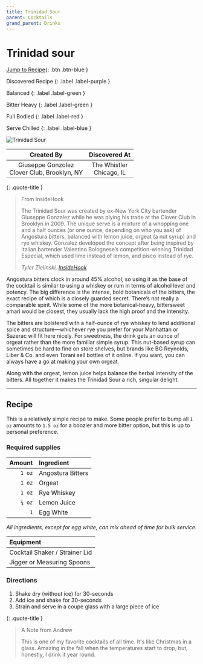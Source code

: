 ```yaml
---
title: Trinidad Sour
parent: Cocktails
grand_parent: Drinks
---
```


# Trinidad sour

[Jump to Recipe](#recipe){: .btn .btn-blue }

Discovered Recipe
{: .label .label-purple }

Balanced
{: .label .label-green }

Bitter Heavy
{: .label .label-green }

Full Bodied
{: .label .label-red }

Serve Chilled
{: .label .label-blue }

![Trinidad Sour](img/trinidad-sour.webp)

|                   Created By                    |        Discovered At         |
| :---------------------------------------------: | :--------------------------: |
| Giuseppe Gonzolez<br/>Clover Club, Brooklyn, NY | The Whistler<br/>Chicago, IL |

{: .quote-title }

> From InsideHook
>
> The Trinidad Sour was created by ex-New York City bartender Giuseppe Gonzalez while he was plying his trade at the
> Clover Club in Brooklyn in 2009. The unique serve is a mixture of a whopping one and a half ounces (or one ounce,
> depending on who you ask) of Angostura bitters, balanced with lemon juice, orgeat (a nut syrup) and rye whiskey.
> Gonzalez developed the concept after being inspired by Italian bartender Valentino Bolognese’s competition-winning
> Trinidad Especial, which used lime instead of lemon, and pisco instead of rye.
>
> _Tyler Zielinski, [InsideHook][article-ih]_

Angostura bitters clock in around 45% alcohol, so using it as the base of the cocktail is similar to using a whiskey or
rum in terms of alcohol level and potency. The big difference is the intense, bold botanicals of the bitters, the exact
recipe of which is a closely guarded secret. There’s not really a comparable spirit. While some of the more
botanical-heavy, bittersweet amari would be closest, they usually lack the high proof and the intensity.

The bitters are bolstered with a half-ounce of rye whiskey to lend additional spice and structure—whichever rye you
prefer for your Manhattan or Sazerac will fit here nicely. For sweetness, the drink gets an ounce of orgeat rather than
the more familiar simple syrup. This nut-based syrup can sometimes be hard to find on store shelves, but brands like BG
Reynolds, Liber & Co. and even Torani sell bottles of it online. If you want, you can always have a go at making your
own orgeat.

Along with the orgeat, lemon juice helps balance the herbal intensity of the bitters. All together it makes the Trinidad
Sour a rich, singular delight.

---

## Recipe

This is a relatively simple recipe to make. Some people prefer to bump all `1 oz` amounts to `1.5 oz` for a boozier
and more bitter option, but this is up to personal preference.

### Required supplies

| Amount | Ingredient        |
| -----: | :---------------- |
| `1 oz` | Angostura Bitters |
| `1 oz` | Orgeat            |
| `1 oz` | Rye Whiskey       |
| `¾ oz` | Lemon Juice       |
|    `1` | Egg White         |

_All ingredients, except for egg white, can mix ahead of time for bulk service._

| Equipment                      |
| :----------------------------- |
| Cocktail Shaker / Strainer Lid |
| Jigger or Measuring Spoons     |

### Directions

1. Shake dry (without ice) for 30-seconds
2. Add ice and shake for 30-seconds
3. Strain and serve in a coupe glass with a large piece of ice

{: .quote-title }

> A Note from Andrew
>
> This is one of my favorite cocktails of all time. It's like Christmas in a glass. Amazing in the fall when the
> temperatures start to drop, but, honestly, I drink it year round.

<!-- Link References -->

[article-ih]: https://www.insidehook.com/article/booze/trinidad-sour-cocktail-popularized-bitters-recipe
